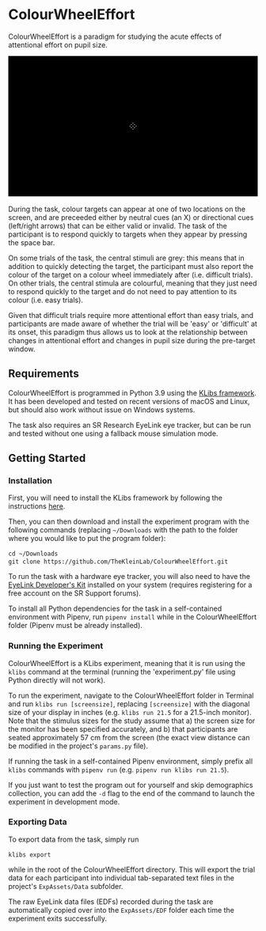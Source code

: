 # ColourWheelEffort

ColourWheelEffort is a paradigm for studying the acute effects of attentional effort on pupil size.

![ColourWheelEffort](task.gif)

During the task, colour targets can appear at one of two locations on the screen, and are preceeded either by neutral cues (an X) or directional cues (left/right arrows) that can be either valid or invalid. The task of the participant is to respond quickly to targets when they appear by pressing the space bar.

On some trials of the task, the central stimuli are grey: this means that in addition to quickly detecting the target, the participant must also report the colour of the target on a colour wheel immediately after (i.e. difficult trials). On other trials, the central stimula are colourful, meaning that they just need to respond quickly to the target and do not need to pay attention to its colour (i.e. easy trials).

Given that difficult trials require more attentional effort than easy trials, and participants are made aware of whether the trial will be 'easy' or 'difficult' at its onset, this paradigm thus allows us to look at the relationship between changes in attentional effort and changes in pupil size during the pre-target window.

## Requirements

ColourWheelEffort is programmed in Python 3.9 using the [KLibs framework](https://github.com/a-hurst/klibs). It has been developed and tested on recent versions of macOS and Linux, but should also work without issue on Windows systems.

The task also requires an SR Research EyeLink eye tracker, but can be run and tested without one using a fallback mouse simulation mode.


## Getting Started

### Installation

First, you will need to install the KLibs framework by following the instructions [here](https://github.com/a-hurst/klibs).

Then, you can then download and install the experiment program with the following commands (replacing `~/Downloads` with the path to the folder where you would like to put the program folder):

```
cd ~/Downloads
git clone https://github.com/TheKleinLab/ColourWheelEffort.git
```

To run the task with a hardware eye tracker, you will also need to have the [EyeLink Developer's Kit](https://www.sr-research.com/support/thread-13.html) installed on your system (requires registering for a free account on the SR Support forums).

To install all Python dependencies for the task in a self-contained environment with Pipenv, run `pipenv install` while in the ColourWheelEffort folder (Pipenv must be already installed).

### Running the Experiment

ColourWheelEffort is a KLibs experiment, meaning that it is run using the `klibs` command at the terminal (running the 'experiment.py' file using Python directly will not work).

To run the experiment, navigate to the ColourWheelEffort folder in Terminal and run `klibs run [screensize]`, replacing `[screensize]` with the diagonal size of your display in inches (e.g. `klibs run 21.5` for a 21.5-inch monitor). Note that the stimulus sizes for the study assume that a) the screen size for the monitor has been specified accurately, and b) that participants are seated approximately 57 cm from the screen (the exact view distance can be modified in the project's `params.py` file).

If running the task in a self-contained Pipenv environment, simply prefix all `klibs` commands with `pipenv run` (e.g. `pipenv run klibs run 21.5`).

If you just want to test the program out for yourself and skip demographics collection, you can add the `-d` flag to the end of the command to launch the experiment in development mode.
 

### Exporting Data

To export data from the task, simply run

```
klibs export
```

while in the root of the ColourWheelEffort directory. This will export the trial data for each participant into individual tab-separated text files in the project's `ExpAssets/Data` subfolder.

The raw EyeLink data files (EDFs) recorded during the task are automatically copied over into the `ExpAssets/EDF` folder each time the experiment exits successfully.